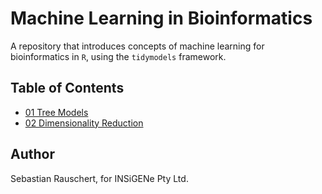 # Machine Learning in Bioinformatics

A repository that introduces concepts of machine learning for bioinformatics in `R`, using the `tidymodels` framework.

## Table of Contents

- [01 Tree Models](summaries/01-Tree-Models.md)
- [02 Dimensionality Reduction](summaries/02-Dimensionality-Reduction.ipynb)

## Author
Sebastian Rauschert, for INSiGENe Pty Ltd.
